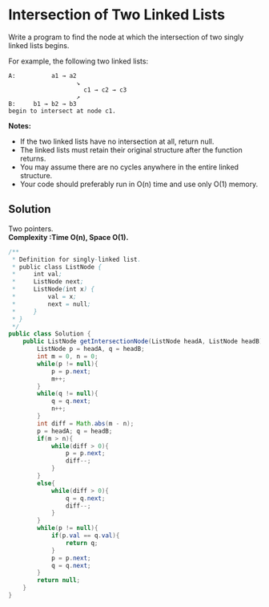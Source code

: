 # Intersection of Two Linked Lists
Write a program to find the node at which the intersection of two singly linked lists begins.


For example, the following two linked lists:
```
A:          a1 → a2
                   ↘
                     c1 → c2 → c3
                   ↗            
B:     b1 → b2 → b3
begin to intersect at node c1.
```

**Notes:**  

+ If the two linked lists have no intersection at all, return null.
+ The linked lists must retain their original structure after the function returns.
+ You may assume there are no cycles anywhere in the entire linked structure.
+ Your code should preferably run in O(n) time and use only O(1) memory.

## Solution
Two pointers.  
**Complexity :Time O(n), Space O(1).**
```java
/**
 * Definition for singly-linked list.
 * public class ListNode {
 *     int val;
 *     ListNode next;
 *     ListNode(int x) {
 *         val = x;
 *         next = null;
 *     }
 * }
 */
public class Solution {
    public ListNode getIntersectionNode(ListNode headA, ListNode headB) {
        ListNode p = headA, q = headB;
        int m = 0, n = 0;
        while(p != null){
            p = p.next;
            m++;
        }
        while(q != null){
            q = q.next;
            n++;
        }
        int diff = Math.abs(m - n);
        p = headA; q = headB;
        if(m > n){
            while(diff > 0){
                p = p.next;
                diff--;
            }
        }
        else{
            while(diff > 0){
                q = q.next;
                diff--;
            }
        }
        while(p != null){
            if(p.val == q.val){
                return q;
            }
            p = p.next;
            q = q.next;
        }
        return null;
    }
}
```
